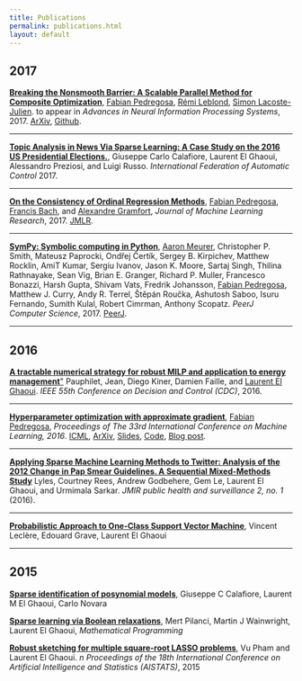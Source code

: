 ```yaml
---
title: Publications
permalink: publications.html
layout: default
---
```



2017
----


**[Breaking the Nonsmooth Barrier: A Scalable
Parallel Method for Composite Optimization](https://arxiv.org/pdf/1707.06468.pdf)**, [Fabian Pedregosa](http://fa.bianp.net), [Rémi Leblond](http://www.di.ens.fr/~rleblond/), [Simon Lacoste-Julien](http://www.di.ens.fr/~slacoste/). to appear in <i>Advances in Neural Information Processing Systems</i>, 2017. [ArXiv](https://arxiv.org/abs/1707.06468), [Github](https://github.com/fabianp/ProxASAGA).


---


**[Topic Analysis in News Via Sparse Learning: A Case Study on the 2016 US Presidential Elections.](http://porto.polito.it/2670956/)**, Giuseppe Carlo Calafiore, Laurent El Ghaoui, Alessandro Preziosi, and Luigi Russo. <i>International Federation of Automatic Control</i> 2017.  

---


**[On the Consistency of Ordinal Regression Methods](http://jmlr.csail.mit.edu/papers/volume18/15-495/15-495.pdf)**, [Fabian Pedregosa](http://fa.bianp.net), [Francis Bach](http://www.di.ens.fr/~fbach/), and [Alexandre Gramfort](http://alexandre.gramfort.net), <i>Journal of Machine Learning Research</i>, 2017. [JMLR](http://jmlr.csail.mit.edu/papers/v18/15-495.html).

---

**<a href="https://peerj.com/articles/cs-103/">SymPy: Symbolic computing in Python</a>**, [Aaron Meurer​](http://www.asmeurer.com), Christopher P. Smith, Mateusz Paprocki, Ondřej Čertík, Sergey B. Kirpichev, Matthew Rocklin, AmiT Kumar, Sergiu Ivanov, Jason K. Moore, Sartaj Singh, Thilina Rathnayake, Sean Vig, Brian E. Granger, Richard P. Muller, Francesco Bonazzi, Harsh Gupta, Shivam Vats, Fredrik Johansson, [Fabian Pedregosa](http://fa.bianp.net), Matthew J. Curry, Andy R. Terrel, Štěpán Roučka, Ashutosh Saboo, Isuru Fernando, Sumith Kulal, Robert Cimrman, Anthony Scopatz. <i>PeerJ Computer Science</i>, 2017. [PeerJ](https://doi.org/10.7717/peerj-cs.103).

---

## 2016


[**A tractable numerical strategy for robust MILP and application to energy management**"](https://doi.org/10.1109/CDC.2016.7798477) Pauphilet, Jean, Diego Kiner, Damien Faille, and [Laurent El Ghaoui](https://people.eecs.berkeley.edu/~elghaoui/).  <i>IEEE 55th Conference on Decision and Control (CDC)</i>, 2016.

---

[**Hyperparameter optimization with approximate gradient**](https://arxiv.org/pdf/1602.02355.pdf), [Fabian Pedregosa](http://fa.bianp.net),
<i>Proceedings of The 33rd International Conference on Machine Learning, 2016</i>. <a href="http://jmlr.org/proceedings/papers/v48/pedregosa16.html">ICML</a>, <a href="http://arxiv.org/abs/1602.02355">ArXiv</a>, <a href="http://www.slideshare.net/FabianPedregosa/hyperparameter-optimization-with-approximate-grradient">Slides</a>, <a href="https://github.com/fabianp/hoag">Code</a>, <a href="/blog/2016/hyperparameter-optimization-with-approximate-gradient/">Blog post</a>.


---

[**Applying Sparse Machine Learning Methods to Twitter: Analysis of the 2012 Change in Pap Smear Guidelines. A Sequential Mixed-Methods Study**](https://www.ncbi.nlm.nih.gov/pmc/articles/PMC4920957/) Lyles, Courtney Rees, Andrew Godbehere, Gem Le, Laurent El Ghaoui, and Urmimala Sarkar. <i>JMIR public health and surveillance 2, no. 1</i> (2016).


---

[**Probabilistic Approach to One-Class Support Vector Machine**](https://hal-enpc.archives-ouvertes.fr/hal-01404973/document), Vincent Lecl&egrave;re, Edouard Grave, Laurent El Ghaoui

---

## 2015

[**Sparse identification of posynomial models**](https://www.researchgate.net/profile/G_Calafiore/publication/258567240_Sparse_Identification_of_Polynomial_and_Posynomial_Models/links/555c282e08ae8f66f3ade46a.pdf), Giuseppe C Calafiore, Laurent M El Ghaoui, Carlo Novara

[**Sparse learning via Boolean relaxations**](https://link.springer.com/article/10.1007/s10107-015-0894-1), Mert Pilanci, Martin J Wainwright, Laurent El Ghaoui, <i>Mathematical Programming</i>

[**Robust sketching for multiple square-root LASSO problems**](http://proceedings.mlr.press/v38/pham15.pdf), Vu Pham and Laurent El Ghaoui. <i>n Proceedings of the 18th International Conference
on Artificial Intelligence and Statistics (AISTATS)</i>, 2015
